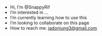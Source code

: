 - Hi, I’m @SnappyRif
- I’m interested in ...
- I’m currently learning how to use this
- I’m looking to collaborate on this page
- How to reach me: jadonjung3@gmail.com

<!---
SnappyRiffs/SnappyRiffs is a ✨ special ✨ repository because its `README.md` (this file) appears on your GitHub profile.
You can click the Preview link to take a look at your changes.
--->
